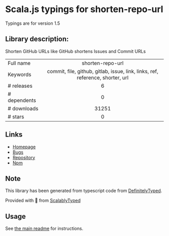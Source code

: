
# Scala.js typings for shorten-repo-url

Typings are for version 1.5

## Library description:
Shorten GitHub URLs like GitHub shortens Issues and Commit URLs

|                    |                 |
| ------------------ | :-------------: |
| Full name          | shorten-repo-url |
| Keywords           | commit, file, github, gitlab, issue, link, links, ref, reference, shorter, url |
| # releases         | 6 |
| # dependents       | 0 |
| # downloads        | 31251 |
| # stars            | 0 |

## Links
- [Homepage](https://github.com/fregante/shorten-repo-url#readme)
- [Bugs](https://github.com/fregante/shorten-repo-url/issues)
- [Repository](https://github.com/fregante/shorten-repo-url)
- [Npm](https://www.npmjs.com/package/shorten-repo-url)
    


## Note
This library has been generated from typescript code from [DefinitelyTyped](https://definitelytyped.org).

Provided with :purple_heart: from [ScalablyTyped](https://github.com/oyvindberg/ScalablyTyped)

## Usage
See [the main readme](../../readme.md) for instructions.


